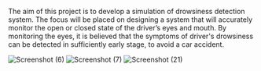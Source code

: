 The aim of this project is to develop a simulation of drowsiness detection system. 
The focus will be placed on designing a system that will accurately monitor the 
open or closed state of the driver’s eyes and mouth. By monitoring the eyes, it is 
believed that the symptoms of driver's drowsiness can be detected in sufficiently 
early stage, to avoid a car accident.

![Screenshot (6)](https://user-images.githubusercontent.com/103826640/187339077-8644db13-07be-4261-a773-2d1381d4ea04.png)
![Screenshot (7)](https://user-images.githubusercontent.com/103826640/187338995-cc8991df-0b08-4bf6-b50a-72f4bd8e2746.png)
![Screenshot (21)](https://user-images.githubusercontent.com/103826640/187338658-fca07c3f-b159-4096-befe-9c1cf3ba99e5.png)
